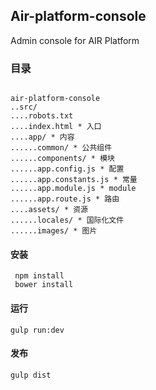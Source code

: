 ## Air-platform-console

Admin console for AIR Platform

### 目录
```

air-platform-console
..src/
....robots.txt
....index.html * 入口
....app/ * 内容
......common/ * 公共组件
......components/ * 模块
......app.config.js * 配置
......app.constants.js * 常量
......app.module.js * module
......app.route.js * 路由
....assets/ * 资源
......locales/ * 国际化文件
......images/ * 图片

```


#### 安装
```
 npm install
 bower install
```

#### 运行
```
gulp run:dev
```
#### 发布

```
gulp dist
```